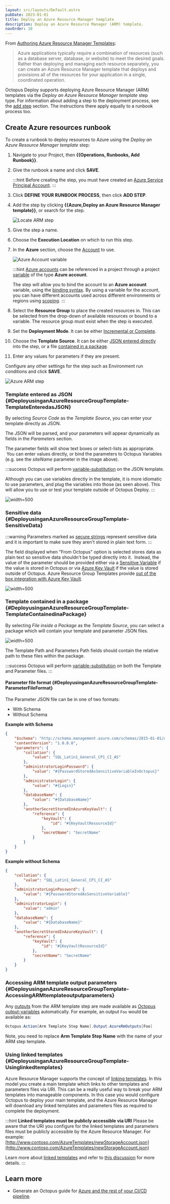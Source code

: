 ```yaml
---
layout: src/layouts/Default.astro
pubDate: 2023-01-01
title: Deploy an Azure Resource Manager template
description: Deploy an Azure Resource Manager (ARM) template.
navOrder: 10
---
```


From [Authoring Azure Resource Manager Templates](https://azure.microsoft.com/en-us/documentation/articles/resource-group-authoring-templates/):

> Azure applications typically require a combination of resources (such as a database server, database, or website) to meet the desired goals. Rather than deploying and managing each resource separately, you can create an Azure Resource Manager template that deploys and provisions all of the resources for your application in a single, coordinated operation.

Octopus Deploy supports deploying Azure Resource Manager (ARM) templates via the *Deploy an Azure Resource Manager template* step type. For information about adding a step to the deployment process, see the [add step](/docs/projects/steps/) section. The instructions there apply equally to a runbook process too.

## Create Azure resources runbook

To create a runbook to deploy resources to Azure using the *Deploy an Azure Resource Manager template* step:

1. Navigate to your Project, then **{{Operations, Runbooks, Add Runbook}}**.
1. Give the runbook a name and click **SAVE**.

    :::hint
    Before creating the step, you must have created an [Azure Service Principal Account](/docs/infrastructure/accounts/azure/#azure-service-principal).
    :::

1. Click **DEFINE YOUR RUNBOOK PROCESS**, then click **ADD STEP**.
1. Add the step by clicking **{{Azure,Deploy an Azure Resource Manager template}}**, or search for the step.

    ![Locate ARM step](/docs/runbooks/runbook-examples/azure/resource-groups/locate-arm-step.png "width=500")

1. Give the step a name.
1. Choose the **Execution Location** on which to run this step.
1. In the **Azure** section, choose the [Account](/docs/infrastructure/accounts/azure/) to use.

    ![Azure Account variable](/docs/runbooks/runbook-examples/azure/resource-groups/azure-account.png "width=500")

    :::hint
    [Azure accounts](/docs/infrastructure/accounts/azure/) can be referenced in a project through a project [variable](/docs/projects/variables/) of the type **Azure account**. 

    The step will allow you to bind the account to an **Azure account** variable, using the [binding syntax](/docs/projects/variables/#Bindingsyntax-Referencingvariablesinstepdefinitions). By using a variable for the account, you can have different accounts used across different environments or regions using [scoping](/docs/projects/variables/#Bindingsyntax-Referencingvariablesinstepdefinitions).
    :::

1. Select the **Resource Group** to place the created resources in. This can be selected from the drop-down of available resources or bound to a variable. The resource group must exist when the step is executed.

1. Set the **Deployment Mode**. It can be either [Incremental or Complete](https://azure.microsoft.com/en-in/documentation/articles/resource-group-template-deploy/#incremental-and-complete-deployments).
1. Choose the **Template Source**. It can be either [JSON entered directly](#DeployusinganAzureResourceGroupTemplate-TemplateEnteredasJSON) into the step, or a file [contained in a package](#DeployusinganAzureResourceGroupTemplate-TemplateContainedinaPackage).
1. Enter any values for parameters if they are present.

Configure any other settings for the step such as Environment run conditions and click **SAVE**.

![Azure ARM step](/docs/runbooks/runbook-examples/azure/resource-groups/azure-arm-process-step.png "width=500")

### Template entered as JSON  {#DeployusinganAzureResourceGroupTemplate-TemplateEnteredasJSON}

By selecting *Source Code* as the *Template Source*, you can enter your template directly as JSON.

The JSON will be parsed, and your parameters will appear dynamically as fields in the *Parameters* section.

The parameter fields will show text boxes or select-lists as appropriate.  You can enter values directly, or bind the parameters to Octopus Variables (e.g. see the *siteName* parameter in the image above).

:::success
Octopus will perform [variable-substitution](/docs/projects/variables/variable-substitutions/) on the JSON template.

Although you can use variables directly in the template, it is more idiomatic to use parameters, and plug the variables into those (as seen above). This will allow you to use or test your template outside of Octopus Deploy.
:::

![](/docs/runbooks/runbook-examples/azure/resource-groups/arm-json-template.png "width=500")

### Sensitive data {#DeployusinganAzureResourceGroupTemplate-SensitiveData}

:::warning
Parameters marked as [secure strings](https://azure.microsoft.com/en-us/documentation/articles/resource-group-authoring-templates/) represent sensitive data and it is important to make sure they aren't stored in plain text form.
:::

The field displayed when "From Octopus" option is selected stores data as plain text so sensitive data shouldn't be typed directly into it.  Instead, the value of the parameter should be provided either via a [Sensitive Variable](/docs/projects/variables/sensitive-variables/) if the value is stored in Octopus or via [Azure Key Vault](https://azure.microsoft.com/en-us/documentation/articles/resource-manager-keyvault-parameter/) if the value is stored outside of Octopus. Azure Resource Group Templates provide [out of the box integration with Azure Key Vault](https://azure.microsoft.com/en-us/documentation/articles/resource-manager-keyvault-parameter/).

![](/docs/runbooks/runbook-examples/azure/resource-groups/arm-sensitive-data.png "width=500")

### Template contained in a package {#DeployusinganAzureResourceGroupTemplate-TemplateContainedinaPackage}

By selecting *File inside a Package* as the *Template Source*, you can select a package which will contain your template and parameter JSON files.

![](/docs/runbooks/runbook-examples/azure/resource-groups/arm-package-source-template.png "width=500")

The Template Path and Parameters Path fields should contain the relative path to these files within the package.

:::success
Octopus will perform [variable-substitution](/docs/projects/variables/variable-substitutions/) on both the Template and Parameter files.
:::

#### Parameter file format {#DeployusinganAzureResourceGroupTemplate-ParameterFileFormat}

The Parameter JSON file can be in one of two formats:

- With Schema
- Without Schema

**Example with Schema**

```json
{
    "$schema": "http://schema.management.azure.com/schemas/2015-01-01/deploymentTemplate.json",
    "contentVersion": "1.0.0.0",
    "parameters": {
        "collation": {
            "value": "SQL_Latin1_General_CP1_CI_AS"
        },
        "administratorLoginPassword": {
            "value": "#{PasswordStoredAsSensitiveVariableInOctopus}"
        },
        "administratorLogin": {
            "value": "#{Login}"
        },
        "databaseName": {
            "value": "#{DatabaseName}"
        },
        "anotherSecretStoredInAzureKeyVault": {
            "reference": {
                "keyVault": {
                    "id": "#{KeyVaultResourceId}"
                },
                "secretName": "SecretName"
            }
        }
    }
}
```

**Example without Schema**

```json
{
    "collation": {
        "value": "SQL_Latin1_General_CP1_CI_AS"
    },
    "administratorLoginPassword": {
        "value": "#{PasswordStoredAsSensitiveVariable}"
    },
    "administratorLogin": {
        "value": "admin"
    },
    "databaseName": {
        "value": "#{DatabaseName}"
    },
    "anotherSecretStoredInAzureKeyVault": {
        "reference": {
            "keyVault": {
                "id": "#{KeyVaultResourceId}"
            },
            "secretName": "SecretName"
        }
    }
}

```

### Accessing ARM template output parameters {#DeployusinganAzureResourceGroupTemplate-AccessingARMtemplateoutputparameters}

Any [outputs](https://azure.microsoft.com/en-us/documentation/articles/resource-group-authoring-templates/#outputs) from the ARM template step are made available as [Octopus output-variables](/docs/projects/variables/output-variables/) automatically. For example, an output `Foo` would be available as:

```powershell
Octopus.Action[Arm Template Step Name].Output.AzureRmOutputs[Foo]
```
Note, you need to replace **Arm Template Step Name** with the name of your ARM step template. 

### Using linked templates {#DeployusinganAzureResourceGroupTemplate-Usinglinkedtemplates}

Azure Resource Manager supports the concept of [linking templates](https://docs.microsoft.com/en-us/azure/azure-resource-manager/resource-group-linked-templates). In this model you create a main template which links to other templates and parameters files via URI. This can be a really useful way to break your ARM templates into manageable components. In this case you would configure Octopus to deploy your main template, and the Azure Resource Manager will download any linked templates and parameters files as required to complete the deployment.

:::hint
**Linked templates must be publicly accessible via URI**
Please be aware that the URI you configure for the linked templates and parameters files must be publicly accessible by the Azure Resource Manager. For example: [http://www.contoso.com/AzureTemplates/newStorageAccount.json](http://www.contoso.com/AzureTemplates/newStorageAccount.json)

Learn more about [linked templates](https://docs.microsoft.com/en-us/azure/azure-resource-manager/resource-group-linked-templates) and refer to [this discussion](https://help.octopus.com/t/azure-resource-management-templates/9654) for more details.
:::

## Learn more

- Generate an Octopus guide for [Azure and the rest of your CI/CD pipeline](https://octopus.com/docs/guides?destination=Azure%20websites).

